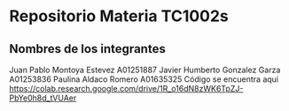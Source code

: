 # Repositorio Materia TC1002s

## Nombres de los integrantes

Juan Pablo Montoya Estevez A01251887
Javier Humberto Gonzalez Garza A01253836
Paulina Aldaco Romero A01635325
Código se encuentra aquí
https://colab.research.google.com/drive/1R_o16dN8zWK6TpZJ-PbYe0h8d_tVUAer
